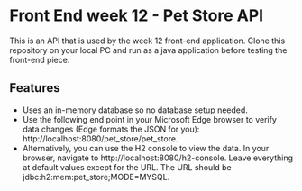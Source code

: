 

# Front End week 12 - Pet Store API

This is an API that is used by the week 12 front-end application. Clone this repository on your local PC and run as a java application before testing the front-end piece.


## Features

- Uses an in-memory database so no database setup needed.
- Use the following end point in your Microsoft Edge browser to verify data changes (Edge formats the JSON for you): http://localhost:8080/pet_store/pet_store.
- Alternatively, you can use the H2 console to view the data. In your browser, navigate to http://localhost:8080/h2-console.  Leave everything at default values except for the URL.  The URL should be jdbc:h2:mem:pet_store;MODE=MYSQL.